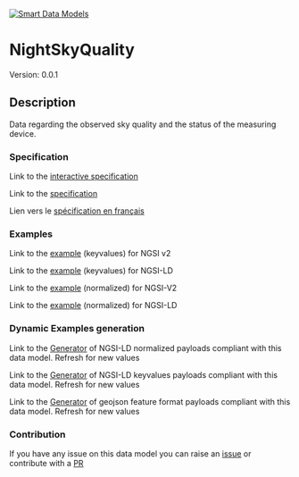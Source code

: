 [![Smart Data Models](https://smartdatamodels.org/wp-content/uploads/2022/01/SmartDataModels_logo.png "Logo")](https://smartdatamodels.org)
# NightSkyQuality
Version: 0.0.1

## Description 

Data regarding the observed sky quality and the status of the measuring device.
### Specification

Link to the [interactive specification](https://swagger.lab.fiware.org/?url=https://smart-data-models.github.io/dataModel.Environment/NightSkyQuality/swagger.yaml)

Link to the [specification](https://github.com/smart-data-models/dataModel.Environment/blob/master/NightSkyQuality/doc/spec.md)

Lien vers le [spécification en français](https://github.com/smart-data-models/dataModel.Environment/blob/master/NightSkyQuality/doc/spec_FR.md)
### Examples

Link to the [example](https://smart-data-models.github.io/dataModel.Environment/NightSkyQuality/examples/example.json) (keyvalues) for NGSI v2

Link to the [example](https://smart-data-models.github.io/dataModel.Environment/NightSkyQuality/examples/example.jsonld) (keyvalues) for NGSI-LD

Link to the [example](https://smart-data-models.github.io/dataModel.Environment/NightSkyQuality/examples/example-normalized.json) (normalized) for NGSI-V2

Link to the [example](https://smart-data-models.github.io/dataModel.Environment/NightSkyQuality/examples/example-normalized.jsonld) (normalized) for NGSI-LD
### Dynamic Examples generation

Link to the [Generator](https://smartdatamodels.org/extra/ngsi-ld_generator.php?schemaUrl=https://raw.githubusercontent.com/smart-data-models/dataModel.Environment/master/NightSkyQuality/schema.json&email=info@smartdatamodels.org) of NGSI-LD normalized payloads compliant with this data model. Refresh for new values

Link to the [Generator](https://smartdatamodels.org/extra/ngsi-ld_generator_keyvalues.php?schemaUrl=https://raw.githubusercontent.com/smart-data-models/dataModel.Environment/master/NightSkyQuality/schema.json&email=info@smartdatamodels.org) of NGSI-LD keyvalues payloads compliant with this data model. Refresh for new values

Link to the [Generator](https://smartdatamodels.org/extra/geojson_features_generator.php?schemaUrl=https://raw.githubusercontent.com/smart-data-models/dataModel.Environment/master/NightSkyQuality/schema.json&email=info@smartdatamodels.org) of geojson feature format payloads compliant with this data model. Refresh for new values
### Contribution

 If you have any issue on this data model you can raise an [issue](https://github.com/smart-data-models/dataModel.Environment/issues)  or contribute with a [PR](https://github.com/smart-data-models/dataModel.Environment/pulls)